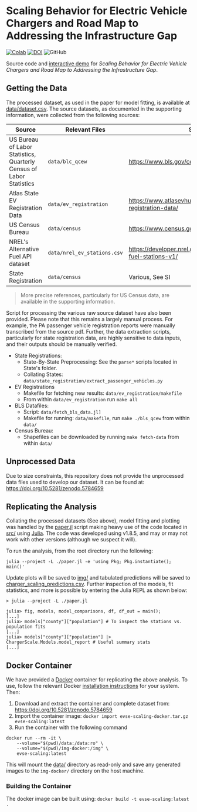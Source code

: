 # Scaling Behavior for Electric Vehicle Chargers and Road Map to Addressing the Infrastructure Gap

[![Colab](https://colab.research.google.com/assets/colab-badge.svg)](https://colab.research.google.com/github/BattModels/evse-scaling-behavior/blob/main/PredictionMap.ipynb)
[![DOI](https://img.shields.io/badge/DOI-10.5281%2Fzenodo.5784659-blue)](https://doi.org/10.5281/zenodo.5784659)
![GitHub](https://img.shields.io/github/license/BattModels/evse-scaling-behavior)

Source code and [interactive demo](https://colab.research.google.com/github/BattModels/evse-scaling-behavior/blob/main/PredictionMap.ipynb) for _Scaling Behavior for Electric Vehicle Chargers and Road Map to Addressing the Infrastructure Gap_.


## Getting the Data

The processed dataset, as used in the paper for model fitting, is available at
[data/dataset.csv](data/dataset.csv). The source datasets, as documented in the supporting
information, were collected from the following sources:

| Source | Relevant Files | Source |
|--------|----------------|--------|
| US Bureau of Labor Statistics, Quarterly Census of Labor Statistics | `data/blc_qcew` | https://www.bls.gov/cew/ |
| Atlas State EV Registration Data | `data/ev_registration` | https://www.atlasevhub.com/materials/state-ev-registration-data/ |
| US Census Bureau | `data/census` | https://www.census.gov/ |
| NREL's Alternative Fuel API dataset | `data/nrel_ev_stations.csv` | https://developer.nrel.gov/docs/transportation/alt-fuel-stations-v1/ |
| State Registration | `data/census` | Various, See SI |

> More precise references, particularly for US Census data, are available in the
> supporting information.

Script for processing the various raw source dataset have also been provided.
Please note that this remains a largely manual process. For example, the PA
passenger vehicle registration reports were manually transcribed from the
source pdf. Further,
the data extraction scripts, particularly for state registration data, are highly
sensitive to data inputs, and their outputs should be manually verified.

- State Registrations:
    - State-By-State Preprocessing: See the `parse*` scripts located in State's folder.
    - Collating States: `data/state_registration/extract_passenger_vehicles.py`
- EV Registrations
    - Makefile for fetching new results: `data/ev_registration/makefile`
    - From within `data/ev_registration` run `make all`
- BLS Datafiles:
    - Script: `data/fetch_bls_data.jl]`
    - Makefile for running: `data/makefile`, run `make ./bls_qcew` from within `data/`
- Census Bureau:
    - Shapefiles can be downloaded by running `make fetch-data` from within `data/`

## Unprocessed Data

Due to size constraints, this repository does not provide the unprocessed data files
used to develop our dataset. It can be found at: https://doi.org/10.5281/zenodo.5784659

## Replicating the Analysis

Collating the processed datasets (See above), model fitting and plotting was
handled by the [paper.jl](paper.jl) script making heavy use of the code located in
[src/](src/) using [Julia](https://julialang.org/). The code was developed using
v1.8.5, and may or may not work with other versions (although we suspect it
will).

To run the analysis, from the root directory run the following:

```shell
julia --project -L ./paper.jl -e 'using Pkg; Pkg.instantiate(); main()'
```

Update plots will be saved to [img/](img/) and tabulated predictions will be saved
to [charger_scaling_predictions.csv](charger_scaling_predictions.csv). Further inspection of the models, fit
statistics, and more is possible by entering the Julia REPL as shown below:

```shell
> julia --project -L ./paper.jl

julia> fig, models, model_comparisons, df, df_out = main();
[...]
julia> models["county"]["population"] # To inspect the stations vs. population fits
[...]
julia> models["county"]["population"] |> ChargerScale.Models.model_report # Useful summary stats
[...]
```

## Docker Container

We have provided a [Docker](https://www.docker.com/) container for replicating
the above analysis. To use, follow the relevant Docker [installation
instructions](https://docs.docker.com/get-docker/) for your system. Then:

1. Download and extract the container and complete dataset from: https://doi.org/10.5281/zenodo.5784659
1. Import the container image: `docker import evse-scaling-docker.tar.gz evse-scaling:latest`
2. Run the container with the following command

```shell
docker run --rm -it \
    --volume="$(pwd)/data:/data:ro" \
    --volume="$(pwd)/img-docker:/img" \
    evse-scaling:latest
```

This will mount the [data/](data/) directory as read-only and save any generated images
to the `img-docker/` directory on the host machine.

### Building the Container

The docker image can be built using: `docker build -t evse-scaling:latest .`


